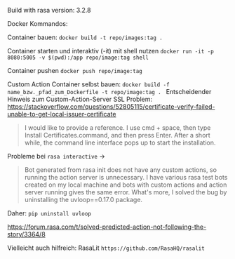 Build with rasa version: 3.2.8

Docker Kommandos:

Container bauen: `docker build -t repo/images:tag .`

Container starten und interaktiv (-it) mit shell nutzen 
`docker run -it -p 8080:5005 -v $(pwd):/app repo/image:tag shell`

Container pushen `docker push repo/image:tag`

Custom Action Container selbst bauen: `docker build -f name_bzw._pfad_zum_Dockerfile -t repo/image:tag .
`
Entscheidender Hinweis zum Custom-Action-Server SSL Problem:
https://stackoverflow.com/questions/52805115/certificate-verify-failed-unable-to-get-local-issuer-certificate
> I would like to provide a reference. I use cmd + space, then type Install Certificates.command, and then press Enter. After a short while, the command line interface pops up to start the installation.

Probleme bei `rasa interactive` -> 
> Bot generated from rasa init does not have any custom actions, so running the action server is unnecessary. I have various rasa test bots created on my local machine and bots with custom actions and action server running gives the same error. What's more, I solved the bug by uninstalling the uvloop==0.17.0 package.

Daher: `pip uninstall uvloop`

https://forum.rasa.com/t/solved-predicted-action-not-following-the-story/3364/8

Vielleicht auch hilfreich: RasaLit
`https://github.com/RasaHQ/rasalit`

